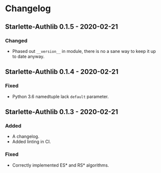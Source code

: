 # Changelog

## Starlette-Authlib 0.1.5 - 2020-02-21

### Changed

* Phased out `__version__` in module, there is no a sane way to keep it up to date anyway.

## Starlette-Authlib 0.1.4 - 2020-02-21

### Fixed

* Python 3.6 namedtuple lack `default` parameter.

## Starlette-Authlib 0.1.3 - 2020-02-21

### Added

* A changelog.
* Added linting in CI.

### Fixed

* Correctly implemented ES* and RS* algorithms.

